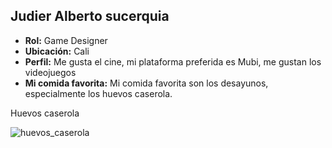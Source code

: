 ## Judier Alberto sucerquia
- **Rol:** Game Designer
- **Ubicación:** Cali
- **Perfil:** Me gusta el cine, mi plataforma preferida es Mubi, me gustan los videojuegos
- **Mi comida favorita:** Mi comida favorita son los desayunos, especialmente los huevos caserola.
  
Huevos caserola


![huevos_caserola](https://github.com/user-attachments/assets/649f1cc2-9811-42a9-9fce-990fd2e70d09)



